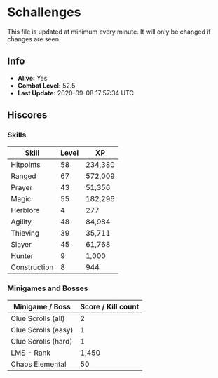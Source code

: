 # Schallenges

This file is updated at minimum every minute. It will only be changed if changes are seen.

## Info

 - **Alive:** Yes
 - **Combat Level:** 52.5
 - **Last Update:** 2020-09-08 17:57:34 UTC

## Hiscores

### Skills

| Skill | Level | XP |
|--|--|--|
| Hitpoints | 58 | 234,380 |
| Ranged | 67 | 572,009 |
| Prayer | 43 | 51,356 |
| Magic | 55 | 182,296 |
| Herblore | 4 | 277 |
| Agility | 48 | 84,984 |
| Thieving | 39 | 35,711 |
| Slayer | 45 | 61,768 |
| Hunter | 9 | 1,000 |
| Construction | 8 | 944 |

### Minigames and Bosses

| Minigame / Boss | Score / Kill count |
|--|--|
| Clue Scrolls (all) | 2 |
| Clue Scrolls (easy) | 1 |
| Clue Scrolls (hard) | 1 |
| LMS - Rank | 1,450 |
| Chaos Elemental | 50 |
